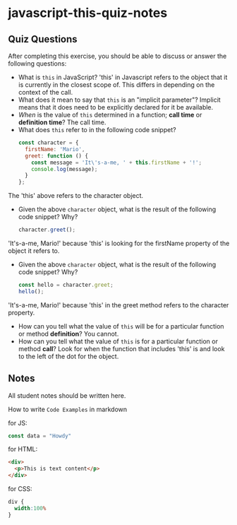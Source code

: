# javascript-this-quiz-notes

## Quiz Questions

After completing this exercise, you should be able to discuss or answer the following questions:

- What is `this` in JavaScript?
'this' in Javascript refers to the object that it is currently in the closest scope of. This differs in depending on the context of the call.
- What does it mean to say that `this` is an "implicit parameter"?
Implicit means that it does need to be explicitly declared for it be available.
- _When_ is the value of `this` determined in a function; **call time** or **definition time**?
The call time.
- What does `this` refer to in the following code snippet?
    ```js
    const character = {
      firstName: 'Mario',
      greet: function () {
        const message = 'It\'s-a-me, ' + this.firstName + '!';
        console.log(message);
      }
    };
    ```
The 'this' above refers to the character object.
- Given the above `character` object, what is the result of the following code snippet? Why?
    ```js
    character.greet();
    ```
'It's-a-me, Mario!' because 'this' is looking for the firstName property of the object it refers to.
- Given the above `character` object, what is the result of the following code snippet? Why?
    ```js
    const hello = character.greet;
    hello();
    ```
'It's-a-me, Mario!' because 'this' in the greet method refers to the character property.
- How can you tell what the value of `this` will be for a particular function or method **definition**?
You cannot.
- How can you tell what the value of `this` is for a particular function or method **call**?
Look for when the function that includes 'this' is and look to the left of the dot for the object.

## Notes

All student notes should be written here.


How to write `Code Examples` in markdown

for JS:
```javascript
const data = "Howdy"
```

for HTML:
```html
<div>
  <p>This is text content</p>
</div>
```

for CSS:
```css
div {
  width:100%
}
```

